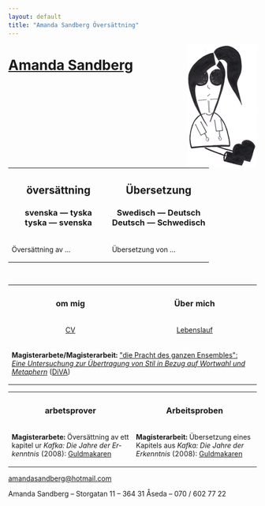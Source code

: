 ```yaml
---
layout: default
title: "Amanda Sandberg Översättning"
---
```


<img src="jag.png" style="float: right;"/>

# <a href="mailto:amandasandberg@hotmail.com"><span>Amanda</span> Sandberg</a>

<table width="100%">
<tr>
<th width="50%">
<h2 lang="sv">översättning</h2>
<h3 lang="sv">svenska&nbsp;&mdash;&nbsp;tyska<br/>tyska&nbsp;&mdash;&nbsp;svenska</h3>
</th>
<th>
<h2 lang="de">Übersetzung</h2>
<h3 lang="de">Swedisch&nbsp;&mdash;&nbsp;Deutsch<br/>Deutsch&nbsp;&mdash;&nbsp;Schwedisch</h3>
</th>
</tr>

<tr>
<td><p lang="sv">Översättning av ...

</p>
</td>
<td><p lang="de">Übersetzung von ...

</p>
</td>
</tr>
</table>

<br/>


<table width="100%">
<tr>
<th width="50%" lang="sv"><h3>om mig</h3></th>
<th lang="de"><h3>Über mich</h3></th>
</tr>

<tr>
<td><p lang="sv">
<center><a href="CV_AmandaSandberg.pdf">CV</a></center>
</p>
</td>
<td><p lang="de">
<center><a href="Lebenslauf_AmandaSandberg.pdf">Lebenslauf</a></center>
</p>
</td>
</tr>
<tr>
<td colspan="2">
<p>
<b>Magisterarbete/Magisterarbeit:</b> <a href="http://lnu.diva-portal.org/smash/get/diva2:852424/FULLTEXT01.pdf">"die Pracht des ganzen Ensembles": <br/><i>Eine Untersuchung zur Übertragung von Stil in Bezug auf Wortwahl und Metaphern</i></a> (<a href="http://urn.kb.se/resolve?urn=urn:nbn:se:lnu:diva-46173">DiVA</a>)
</p>
</td>
</tr>
</table>

<table width="100%">
<tr>
<th width="50%" lang="sv"><h3>arbetsprover</h3></th>
<th lang="de"><h3>Arbeitsproben</h3></th>
</tr>

<tr>
<td lang="sv">
<p>
<b>Magisterarbete:</b> Översättning av ett kapitel ur <i>Kafka: Die Jahre der Erkenntnis</i> (2008): <a href="översättningSV_amanda_sandberg.pdf">Guldmakaren</a>
</p>
</td>
<td lang="de">
<p>
<b>Magisterarbeit:</b> Übersetzung eines Kapitels aus <i>Kafka: Die Jahre der Erkenntnis</i> (2008): <a href="översättningSV_amanda_sandberg.pdf">Guldmakaren</a>
</p>
</td>
</tr>

</table>

<div class="footer" lang="sv">
<a href="mailto:amandasandberg@hotmail.com">amandasandberg@hotmail.com</a><br/>

Amanda Sandberg &ndash; Storgatan 11 &ndash; 364 31 Åseda &ndash; 070 / 602 77 22
</div>
